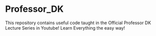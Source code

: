 # Professor_DK
This repository contains useful code taught in the Official Professor DK Lecture Series in Youtube! Learn Everything the easy way!
